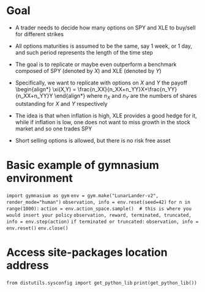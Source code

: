 
# Goal  

- A trader needs to decide how many options on SPY and XLE to buy/sell for different strikes  

- All options maturities is assumed to be the same, say 1 week, or 1 day, and such period represents the length of the time step

- The goal is to replicate or maybe even outperform a benchmark composed of SPY (denoted by $X$) and XLE (denoted by $Y$)

- Specifically, we want to replicate with options on $X$ and $Y$ the payoff
\begin{align*}
\xi(X,Y) = \frac{n_XX}{n_XX+n_YY}X+\frac{n_YY}{n_XX+n_YY}Y
\end{align*}
where $n_X$ and $n_Y$ are the numbers of shares outstanding for $X$ and $Y$ respectively

- The idea is that when inflation is high, XLE provides a good hedge for it, while if inflation is low, one does not want to miss growth in the stock market and so one trades SPY

- Short selling options is allowed, but there is no risk free asset

# Basic example of gymnasium environment  

`import gymnasium as gym`
`env = gym.make("LunarLander-v2", render_mode="human")`
`observation, info = env.reset(seed=42)`
`for n in range(1000):`
   `action = env.action_space.sample()  # this is where you would insert your policy`
   `observation, reward, terminated, truncated, info = env.step(action)`
   `if terminated or truncated:`
         `observation, info = env.reset()`
`env.close()`

# Access site-packages location address

`from distutils.sysconfig import get_python_lib`
`print(get_python_lib())`
